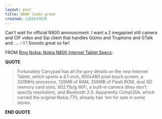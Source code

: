 ```yaml
---
layout: post
title: N800 looks great
created: 1168247636
---
```

<p> Can&#39;t wait for official N800 announcment. I want a 2 megapixel still camera and  CIF video and Sip client that handles Gizmo and Truphone and GTalk and .... :-) ! Sounds great so far! </p><p> FROM <a href="http://www.ringnokia.com/2007/01/nokia_n800_inte_1.html">Ring Nokia: Nokia N800 Internet Tablet Specs</a>: </p><p> <strong>QUOTE</strong> </p><blockquote> Fortunately Carrypad has all the gory details on the new Internet Tablet, which sports a 4.1-inch, 800x480 pixel touch screen, a 320MHz processor, 128MB of RAM, 256MB of Flash ROM, dual SD memory card slots, 802.11b/g WiFi, a built-in camera (they don&#39;t specify resolution), and Bluetooth 2.0. Apparently CompUSA, which carried the original Nokia 770, already has &#39;em for sale in some stores. </blockquote><p> <strong>END QUOTE</strong> </p>
